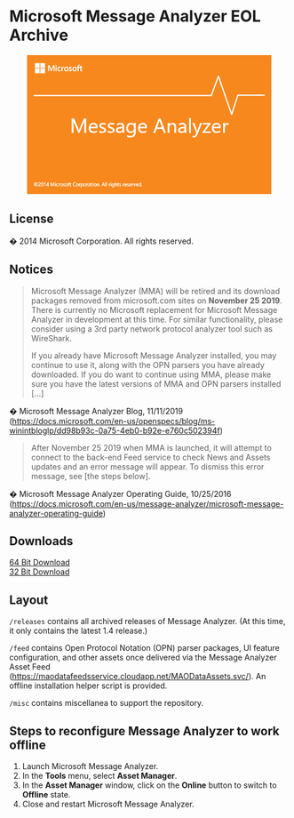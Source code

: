 # Microsoft Message Analyzer EOL Archive

<p align="center">
    <img src="misc/splash.gif" alt="Message Analyzer splash screen">
</p>

## License

 � 2014 Microsoft Corporation. All rights reserved.



## Notices

> Microsoft Message Analyzer (MMA) will be retired and its download packages removed from microsoft.com sites on **November 25 2019**.  There is currently no Microsoft replacement for Microsoft Message Analyzer in development at this time.  For similar functionality, please consider using a 3rd party network protocol analyzer tool such as WireShark.
>
> If you already have Microsoft Message Analyzer installed, you may continue to use it, along with the OPN parsers you have already downloaded. If you do want to continue using MMA, please make sure you have the latest versions of MMA and OPN parsers installed [...] 

� Microsoft Message Analyzer Blog, 11/11/2019 (https://docs.microsoft.com/en-us/openspecs/blog/ms-winintbloglp/dd98b93c-0a75-4eb0-b92e-e760c502394f)

> After November 25 2019 when MMA is launched, it will attempt to connect to the back-end Feed service to check News and Assets updates and an error message will appear. To dismiss this error message, see [the steps below].

� Microsoft Message Analyzer Operating Guide, 10/25/2016 (https://docs.microsoft.com/en-us/message-analyzer/microsoft-message-analyzer-operating-guide)

## Downloads
[64 Bit Download](https://github.com/Ashdf1992/wiki/blob/main/assets/attachments/tools/MessageAnalyzer/releases/1.4/MessageAnalyzer64.msi)
<br>
[32 Bit Download](https://github.com/Ashdf1992/wiki/blob/main/assets/attachments/tools/MessageAnalyzer/releases/1.4/MessageAnalyzer.msi)

## Layout

`/releases` contains all archived releases of Message Analyzer. (At this time, it only contains the latest 1.4 release.)

`/feed` contains Open Protocol Notation (OPN) parser packages, UI feature configuration, and other assets once delivered via the Message Analyzer Asset Feed (https://maodatafeedsservice.cloudapp.net/MAODataAssets.svc/). An offline installation helper script is provided.

`/misc` contains miscellanea to support the repository.



## Steps to reconfigure Message Analyzer to work offline

1. Launch Microsoft Message Analyzer.
2. In the **Tools** menu, select **Asset Manager**.
3. In the **Asset Manager** window, click on the **Online** button to switch to **Offline** state.
4. Close and restart Microsoft Message Analyzer.



